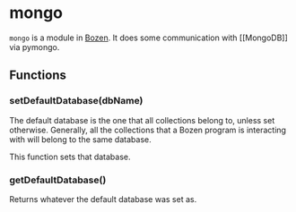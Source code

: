 # mongo

`mongo` is a module in [Bozen](bozen). It does some communication with [[MongoDB]] via pymongo.

## Functions

### setDefaultDatabase(dbName)

The default database is the one that all collections belong to, unless set otherwise. Generally, all the collections that a Bozen program is interacting with will belong to the same database.

This function sets that database.

### getDefaultDatabase()

Returns whatever the default database was set as.